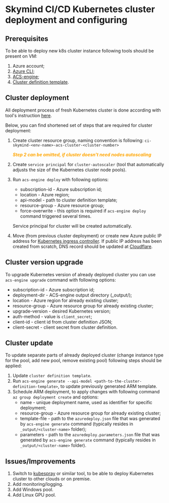 # Skymind CI/CD Kubernetes cluster deployment and configuring

## Prerequisites
To be able to deploy new k8s cluster instance following tools should be present on VM:
1. Azure account;
2. [Azure CLI](https://docs.microsoft.com/en-us/cli/azure/install-azure-cli?view=azure-cli-latest);
3. [ACS-engine](https://github.com/Azure/acs-engine/blob/master/docs/acsengine.md#install);
4. [Cluster definition template](https://github.com/Azure/acs-engine/blob/master/docs/clusterdefinition.md).

## Cluster deployment
All deployment process of fresh Kubernetes cluster is done according with tool's instruction [here](https://github.com/Azure/acs-engine/blob/master/docs/kubernetes/deploy.md).

Below, you can find shortened set of steps that are required for cluster deployment:
1. Create cluster resource group, naming convention is following: `ci-skymind-<env-name>-acs-cluster-<cluster-number>`

   <span style="color:orange">_**Step 2 can be omitted, if cluster doesn't need nodes autoscaling**_</span>
2. Create `service principal` for `cluster-autoscaler` (tool that automatically adjusts the size of the Kubernetes cluster node pools).
3. Run `acs-engine deploy` with following options:
    * subscription-id - Azure subscription id;
    * location - Azure region;
    * api-model - path to cluster definition template;
    * resource-group - Azure resource group;
    * force-overwrite - this option is required if `acs-engine deploy` command triggered several times.

   Service principal for cluster will be created automatically.
4. Move (from previous cluster deployment) or create new Azure public IP address for [Kubernetes ingress controller](https://kubernetes.io/docs/concepts/services-networking/ingress/).
   If public IP address has been created from scratch, DNS record should be updated at [Cloudflare](https://www.cloudflare.com/).


## Cluster version upgrade
To upgrade Kubernetes version of already deployed cluster you can use `acs-engine upgrade` command with following options:
* subscription-id - Azure subscription id;
* deployment-dir - ACS-engine output directory (_output/<cluster id>);
* location - Azure region for already existing cluster;
* resource-group - Azure resource group for already existing cluster;
* upgrade-version - desired Kubernetes version;
* auth-method - value is `client_secret`;
* client-id - client id from cluster definition JSON;
* client-secret - client secret from cluster definition.

## Cluster update
To update separate parts of already deployed cluster (change instance type for the pool, add new pool, remove existing pool) following steps should be applied:
1. Update `cluster definition template`.
2. Run `acs-engine generate --api-model <path-to-the-cluster-definition-template>`, to update previously generated ARM template.
3. Schedule ARM deployment, to apply changes with following command `az group deployment create` and options:
    * name - unique deployment name, used as identifier for specific deployment;
    * resource-group - Azure resource group for already existing cluster;
    * template-file - path to the `azuredeploy.json` file that was generated by `acs-engine generate` command (typically resides in `_output/<cluster-name>` folder);
    * parameters - path to the `azuredeploy.parameters.json` file that was generated by `acs-engine generate` command (typically resides in `_output/<cluster-name>` folder).

## Issues/Improvements
1. Switch to [kubespray](http://kubespray.io/) or similar tool, to be able to deploy Kubernetes cluster to other clouds or on premise.
2. Add monitoring/logging.
3. Add Windows pool.
4. Add Linux GPU pool.